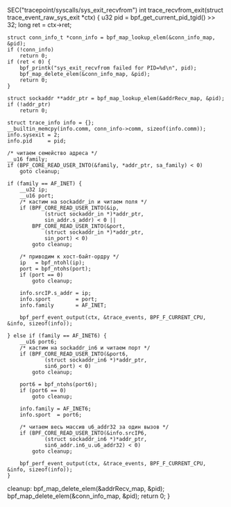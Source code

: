 SEC("tracepoint/syscalls/sys_exit_recvfrom")
int trace_recvfrom_exit(struct trace_event_raw_sys_exit *ctx) {
    u32 pid = bpf_get_current_pid_tgid() >> 32;
    long ret = ctx->ret;

    struct conn_info_t *conn_info = bpf_map_lookup_elem(&conn_info_map, &pid);
    if (!conn_info)
        return 0;
    if (ret < 0) {
        bpf_printk("sys_exit_recvfrom failed for PID=%d\n", pid);
        bpf_map_delete_elem(&conn_info_map, &pid);
        return 0;
    }

    struct sockaddr **addr_ptr = bpf_map_lookup_elem(&addrRecv_map, &pid);
    if (!addr_ptr)
        return 0;

    struct trace_info info = {};
    __builtin_memcpy(info.comm, conn_info->comm, sizeof(info.comm));
    info.sysexit = 2;
    info.pid     = pid;

    /* читаем семейство адреса */
    __u16 family;
    if (BPF_CORE_READ_USER_INTO(&family, *addr_ptr, sa_family) < 0)
        goto cleanup;

    if (family == AF_INET) {
        __u32 ip;
        __u16 port;
        /* кастим на sockaddr_in и читаем поля */
        if (BPF_CORE_READ_USER_INTO(&ip,
                (struct sockaddr_in *)*addr_ptr,
                sin_addr.s_addr) < 0 ||
            BPF_CORE_READ_USER_INTO(&port,
                (struct sockaddr_in *)*addr_ptr,
                sin_port) < 0)
            goto cleanup;

        /* приводим к хост-байт-ордру */
        ip   = bpf_ntohl(ip);
        port = bpf_ntohs(port);
        if (port == 0)
            goto cleanup;

        info.srcIP.s_addr = ip;
        info.sport        = port;
        info.family       = AF_INET;

        bpf_perf_event_output(ctx, &trace_events, BPF_F_CURRENT_CPU, &info, sizeof(info));

    } else if (family == AF_INET6) {
        __u16 port6;
        /* кастим на sockaddr_in6 и читаем порт */
        if (BPF_CORE_READ_USER_INTO(&port6,
                (struct sockaddr_in6 *)*addr_ptr,
                sin6_port) < 0)
            goto cleanup;

        port6 = bpf_ntohs(port6);
        if (port6 == 0)
            goto cleanup;

        info.family = AF_INET6;
        info.sport  = port6;

        /* читаем весь массив u6_addr32 за один вызов */
        if (BPF_CORE_READ_USER_INTO(&info.srcIP6,
                (struct sockaddr_in6 *)*addr_ptr,
                sin6_addr.in6_u.u6_addr32) < 0)
            goto cleanup;

        bpf_perf_event_output(ctx, &trace_events, BPF_F_CURRENT_CPU, &info, sizeof(info));
    }

cleanup:
    bpf_map_delete_elem(&addrRecv_map, &pid);
    bpf_map_delete_elem(&conn_info_map, &pid);
    return 0;
}










